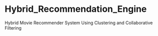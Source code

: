 # Hybrid_Recommendation_Engine
Hybrid Movie Recommender System Using Clustering and Collaborative Filtering
